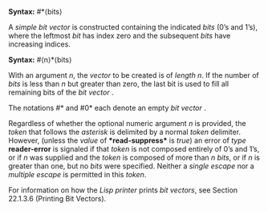  



**Syntax:** #\*⟨bits⟩ 



A *simple bit vector* is constructed containing the indicated *bits* (0’s and 1’s), where the leftmost *bit* has index zero and the subsequent *bits* have increasing indices. 



**Syntax:** #⟨n⟩\*⟨bits⟩ 



With an argument *n*, the *vector* to be created is of *length n*. If the number of *bits* is less than *n* but greater than zero, the last bit is used to fill all remaining bits of the *bit vector* . 



The notations #\* and #0\* each denote an empty *bit vector* . 



Regardless of whether the optional numeric argument *n* is provided, the *token* that follows the *asterisk* is delimited by a normal *token* delimiter. However, (unless the *value* of **\*read-suppress\*** is *true*) an error of *type* **reader-error** is signaled if that *token* is not composed entirely of 0’s and 1’s, or if *n* was supplied and the *token* is composed of more than *n bits*, or if *n* is greater than one, but no *bits* were specified. Neither a *single escape* nor a *multiple escape* is permitted in this *token*. 



For information on how the *Lisp printer* prints *bit vectors*, see Section 22.1.3.6 (Printing Bit Vectors). 



